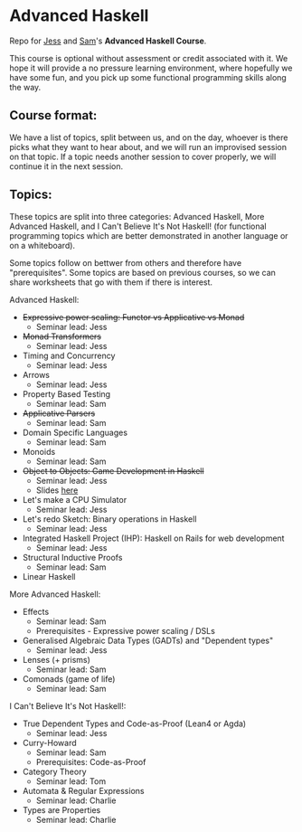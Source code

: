 Advanced Haskell
================

Repo for [Jess](https://github.com/ratherforky) and [Sam](https://samfrohlich.github.io/)'s **Advanced Haskell Course**.

This course is optional without assessment or credit associated with it. We hope it will provide a no pressure learning environment, where hopefully we have some fun, and you pick up some functional programming skills along the way.

Course format:
---------------

We have a list of topics, split between us, and on the day, whoever is there picks what they want to hear about, and we will run an improvised session on that topic. If a topic needs another session to cover properly, we will continue it in the next session.

Topics:
--------

These topics are split into three categories: Advanced Haskell, More Advanced Haskell, and I Can't Believe It's Not Haskell! (for functional programming topics which are better demonstrated in another language or on a whiteboard).

Some topics follow on bettwer from others and therefore have "prerequisites". Some topics are based on previous courses, so we can share worksheets that go with them if there is interest.

Advanced Haskell:
- ~~Expressive power scaling: Functor vs Applicative vs Monad~~
  * Seminar lead: Jess
- ~~Monad Transformers~~
  * Seminar lead: Jess
- Timing and Concurrency
  * Seminar lead: Jess
- Arrows
  * Seminar lead: Jess
- Property Based Testing
  * Seminar lead: Sam
- ~~Applicative Parsers~~
  * Seminar lead: Sam
- Domain Specific Languages
  * Seminar lead: Sam
- Monoids
  * Seminar lead: Sam
- ~~Object to Objects: Game Development in Haskell~~
  * Seminar lead: Jess
  * Slides [here](https://docs.google.com/presentation/d/1i4Qeb1SaQDL2bZ2dfk6xSxSzIhRVTGS7hya1x1TFFDg/edit?usp=sharing)
- Let's make a CPU Simulator
  * Seminar lead: Jess
- Let's redo Sketch: Binary operations in Haskell
  * Seminar lead: Jess
- Integrated Haskell Project (IHP): Haskell on Rails for web development
  * Seminar lead: Jess
- Structural Inductive Proofs
  * Seminar lead: Sam
- Linear Haskell


More Advanced Haskell:
- Effects
  * Seminar lead: Sam
  * Prerequisites - Expressive power scaling / DSLs
- Generalised Algebraic Data Types (GADTs) and "Dependent types"
  * Seminar lead: Jess
- Lenses (+ prisms)
  * Seminar lead: Sam
- Comonads (game of life)
  * Seminar lead: Sam

I Can't Believe It's Not Haskell!:
- True Dependent Types and Code-as-Proof (Lean4 or Agda)
  * Seminar lead: Jess
- Curry-Howard
  * Seminar lead: Sam
  * Prerequisites: Code-as-Proof
- Category Theory
  * Seminar lead: Tom
- Automata & Regular Expressions
  * Seminar lead: Charlie
- Types are Properties
  * Seminar lead: Charlie

